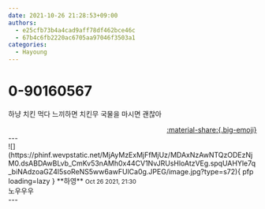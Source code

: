 ```yaml
---
date: 2021-10-26 21:28:53+09:00
authors:
  - e25cfb73b4a4cad9aff78df462bce46c
  - 67b4c6fb2220ac6705aa97046f3503a1
categories:
  - Hayoung
---
```


# 0-90160567

<div class="post-container" markdown="1">
<div class="content-container md-sidebar__scrollwrap" markdown="1">

하냥 치킨 먹다 느끼하면 치킨무 국물을 마시면 괜찮아

</div>
</div>

<div style="text-align: right;" markdown="1">
<a href="https://weverse.io/fromis9/fanpost/0-90160567" style="text-align: right;">:material-share:{.big-emoji}</a>
</div>
---

<div class="comments-container md-sidebar__scrollwrap" markdown="1">
<div class="comment" markdown="1">
<div class='id-container' markdown="1">
![](https://phinf.wevpstatic.net/MjAyMzExMjFfMjUz/MDAxNzAwNTQzODEzNjM0.dsABDAwBLvb_CmKv53nAMh0x44CV1NvJRUsHloAtzVEg.spqUAHYle7q_biNAdzoaGZ4l5soReNS5ww6awFUlCa0g.JPEG/image.jpg?type=s72){ pfp loading=lazy }
**<span class="artist">하영</span>** <small>Oct 26 2021, 21:30</small><br>
</div>
<div class='comment-body' markdown="1">
노우우우
</div>
</div>
</div>
---
